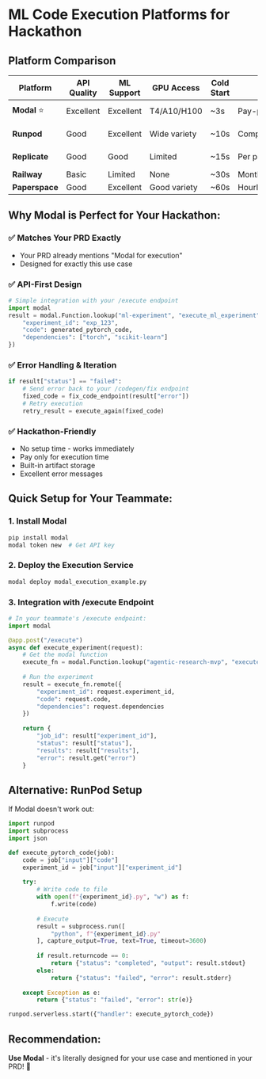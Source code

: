 # ML Code Execution Platforms for Hackathon

## Platform Comparison

| Platform | API Quality | ML Support | GPU Access | Cold Start | Cost | Best For |
|----------|-------------|------------|------------|------------|------|----------|
| **Modal** ⭐ | Excellent | Excellent | T4/A10/H100 | ~3s | Pay-per-use | Your exact use case |
| **Runpod** | Good | Excellent | Wide variety | ~10s | Competitive | GPU-heavy workloads |
| **Replicate** | Good | Good | Limited | ~15s | Per prediction | Model serving |
| **Railway** | Basic | Limited | None | ~30s | Monthly | Web apps |
| **Paperspace** | Good | Excellent | Good variety | ~60s | Hourly/Monthly | Development |

## Why Modal is Perfect for Your Hackathon:

### ✅ **Matches Your PRD Exactly**
- Your PRD already mentions "Modal for execution"
- Designed for exactly this use case

### ✅ **API-First Design**
```python
# Simple integration with your /execute endpoint
import modal
result = modal.Function.lookup("ml-experiment", "execute_ml_experiment").remote({
    "experiment_id": "exp_123",
    "code": generated_pytorch_code,
    "dependencies": ["torch", "scikit-learn"]
})
```

### ✅ **Error Handling & Iteration**
```python
if result["status"] == "failed":
    # Send error back to your /codegen/fix endpoint
    fixed_code = fix_code_endpoint(result["error"])
    # Retry execution
    retry_result = execute_again(fixed_code)
```

### ✅ **Hackathon-Friendly**
- No setup time - works immediately
- Pay only for execution time
- Built-in artifact storage
- Excellent error messages

## Quick Setup for Your Teammate:

### 1. Install Modal
```bash
pip install modal
modal token new  # Get API key
```

### 2. Deploy the Execution Service
```bash
modal deploy modal_execution_example.py
```

### 3. Integration with /execute Endpoint
```python
# In your teammate's /execute endpoint:
import modal

@app.post("/execute")
async def execute_experiment(request):
    # Get the modal function
    execute_fn = modal.Function.lookup("agentic-research-mvp", "execute_ml_experiment")
    
    # Run the experiment
    result = execute_fn.remote({
        "experiment_id": request.experiment_id,
        "code": request.code,
        "dependencies": request.dependencies
    })
    
    return {
        "job_id": result["experiment_id"],
        "status": result["status"],
        "results": result["results"],
        "error": result.get("error")
    }
```

## Alternative: RunPod Setup

If Modal doesn't work out:

```python
import runpod
import subprocess
import json

def execute_pytorch_code(job):
    code = job["input"]["code"]
    experiment_id = job["input"]["experiment_id"]
    
    try:
        # Write code to file
        with open(f"{experiment_id}.py", "w") as f:
            f.write(code)
        
        # Execute
        result = subprocess.run([
            "python", f"{experiment_id}.py"
        ], capture_output=True, text=True, timeout=3600)
        
        if result.returncode == 0:
            return {"status": "completed", "output": result.stdout}
        else:
            return {"status": "failed", "error": result.stderr}
            
    except Exception as e:
        return {"status": "failed", "error": str(e)}

runpod.serverless.start({"handler": execute_pytorch_code})
```

## Recommendation:
**Use Modal** - it's literally designed for your use case and mentioned in your PRD! 🎯
